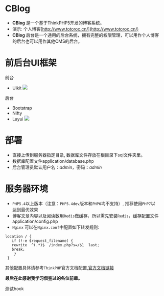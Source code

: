 CBlog
===============
* **CBlog**  是一个基于ThinkPHP5开发的博客系统。
* 演示: 个人博客[http://www.totoroc.cn/](http://www.totoroc.cn/)
* **CBlog** 后台是一个通用的后台系统，拥有完整的权限管理，可以用作个人博客的后台也可以用作其他CMS的后台。


前后台UI框架
=============
前台
* Uikit
  ![](http://cblog-1252077432.file.myqcloud.com/%E5%89%8D%E5%8F%B0.png)

后台
* Bootstrap
* Nifty
* Layui
  ![](http://cblog-1252077432.file.myqcloud.com/%E5%90%8E%E5%8F%B0.png)


部署
===============
* 直接上传到服务器指定目录, 数据库文件存放在根目录下sql文件夹里。
* 数据库配置文件application/database.php
* 后台管理员默认用户名：*admin*，密码：*admin*


服务器环境
==============
* `PHP5.4`以上版本（注意：`PHP5.4dev`版本和`PHP6`均不支持）, 推荐使用`PHP7`以达到最优效果
* 博客文章内容以及阅读数用`Redis`做缓存，所以需先安装`Redis`，缓存配置文件application/config.php
* `Nginx` 可以在`Nginx.conf`中配置如下转发规则: 

```
location / { 
   if (!-e $request_filename) {
   rewrite  ^(.*)$  /index.php?s=/$1  last;
   break;
    }
 }
```
其他配置具体请参考`ThinkPHP`官方文档配置,[官方文档链接](https://www.kancloud.cn/manual/thinkphp5/129745)

**最后在此感谢我学习借鉴过的各位前辈。**

测试hook